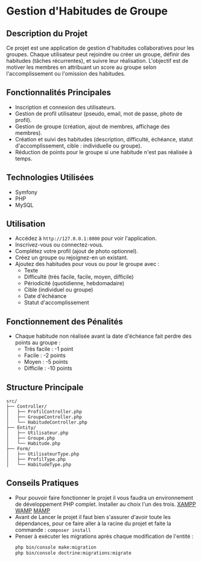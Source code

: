 # Gestion d'Habitudes de Groupe

## Description du Projet
Ce projet est une application de gestion d'habitudes collaboratives pour les groupes. Chaque utilisateur peut rejoindre ou créer un groupe, définir des habitudes (tâches récurrentes), et suivre leur réalisation. L'objectif est de motiver les membres en attribuant un score au groupe selon l'accomplissement ou l'omission des habitudes.

## Fonctionnalités Principales
- Inscription et connexion des utilisateurs.
- Gestion de profil utilisateur (pseudo, email, mot de passe, photo de profil).
- Gestion de groupe (création, ajout de membres, affichage des membres).
- Création et suivi des habitudes (description, difficulté, échéance, statut d'accomplissement, cible : individuelle ou groupe).
- Réduction de points pour le groupe si une habitude n'est pas réalisée à temps.

## Technologies Utilisées
- Symfony
- PHP
- MySQL

## Utilisation
- Accédez à `http://127.0.0.1:8000` pour voir l'application.
- Inscrivez-vous ou connectez-vous.
- Complétez votre profil (ajout de photo optionnel).
- Créez un groupe ou rejoignez-en un existant.
- Ajoutez des habitudes pour vous ou pour le groupe avec :
  - Texte
  - Difficulté (très facile, facile, moyen, difficile)
  - Périodicité (quotidienne, hebdomadaire)
  - Cible (individuel ou groupe)
  - Date d'échéance
  - Statut d'accomplissement

## Fonctionnement des Pénalités
- Chaque habitude non réalisée avant la date d'échéance fait perdre des points au groupe :
  - Très facile : -1 point
  - Facile : -2 points
  - Moyen : -5 points
  - Difficile : -10 points

## Structure Principale
```
src/
├── Controller/
│   ├── ProfilController.php
│   ├── GroupeController.php
│   └── HabitudeController.php
├── Entity/
│   ├── Utilisateur.php
│   ├── Groupe.php
│   └── Habitude.php
├── Form/
│   ├── UtilisateurType.php
│   ├── ProfilType.php
│   └── HabitudeType.php
```
## Conseils Pratiques
- Pour pouvoir faire fonctionner le projet il vous faudra un environnement de développement PHP complet. Installer au choix l'un des trois.
[XAMPP](https://www.apachefriends.org/download.html)
[WAMP](https://www.wampserver.com/)
[MAMP](https://www.mamp.info/en/windows/)
- Avant de Lancer le projet il faut bien s'assurer d'avoir toute les dépendances, pour ce faire aller à la racine du projet et faite la commande :
```composer install```
- Penser à exécuter les migrations après chaque modification de l'entité :
  ```bash
  php bin/console make:migration
  php bin/console doctrine:migrations:migrate
